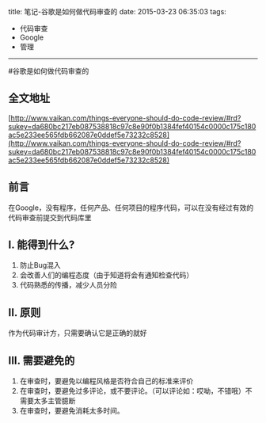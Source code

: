 title: 笔记-谷歌是如何做代码审查的
date: 2015-03-23 06:35:03
tags:
- 代码审查
- Google
- 管理

---

#谷歌是如何做代码审查的

## 全文地址
[http://www.vaikan.com/things-everyone-should-do-code-review/#rd?sukey=da680bc217eb087538818c97c8e90f0b1384fef40154c0000c175c180ac5e233ee565fdb662087e0ddef5e73232c8528](http://www.vaikan.com/things-everyone-should-do-code-review/#rd?sukey=da680bc217eb087538818c97c8e90f0b1384fef40154c0000c175c180ac5e233ee565fdb662087e0ddef5e73232c8528)

## 前言

在Google，没有程序，任何产品、任何项目的程序代码，可以在没有经过有效的代码审查前提交到代码库里

<!--more-->
## I. 能得到什么?

1. 防止Bug混入
2. 会改善人们的编程态度（由于知道将会有通知检查代码）
3. 代码熟悉的传播，减少人员分险

## II. 原则

作为代码审计方，只需要确认它是正确的就好

## III. 需要避免的

1. 在审查时，要避免以编程风格是否符合自己的标准来评价
2. 在审查时，要避免过多评论，或不要评论。（可以评论如：哎呦，不错哦）不需要太多主管臆断
3. 在审查时，要避免消耗太多时间。